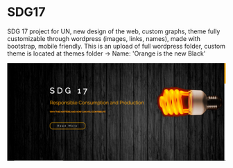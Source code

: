 


# SDG17
 SDG 17 project for UN, new design of the web, custom graphs, theme fully customizable through wordpress (images, links, names),
 made with bootstrap, mobile friendly.
 This is an upload of full wordpress folder, custom theme is located at themes folder -> Name: 'Orange is the new Black'
 
 
![Screenshot](SDG17prewiev.PNG?raw=true "Title")


